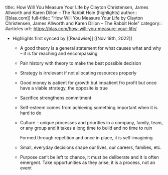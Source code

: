 title:: How Will You Measure Your Life by Clayton Christensen, James Allworth and Karen Dillon – The Rabbit Hole (highlights)
author:: [[blas.com]]
full-title:: "How Will You Measure Your Life by Clayton Christensen, James Allworth and Karen Dillon – The Rabbit Hole"
category:: #articles
url:: https://blas.com/how-will-you-measure-your-life/

- Highlights first synced by [[Readwise]] [[Nov 19th, 2022]]
	- A good theory is a general statement for what causes what and why – it is far reaching and encompassing
	- Pair history with theory to make the best possible decision
	- Strategy is irrelevant if not allocating resources properly
	- Good money is patient for growth but impatient fro profit but once have a viable strategy, the opposite is true
	- Sacrifice strengthens commitment
	- Self-esteem comes from achieving something important when it is hard to do
	- Culture – unique processes and priorities in a company, family, team, or any group and it takes a long time to build and no time to ruin
	  
	  Formed through repetition and once in place, it is self-imagining
	- Small, everyday decisions shape our lives, our careers, families, etc.
	- Purpose can’t be left to chance, it must be deliberate and it is often emergent. Take opportunities as they arise, it is a process, not an event
